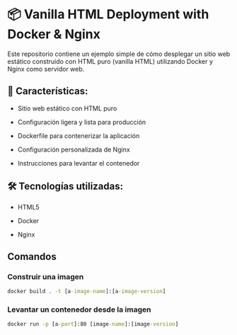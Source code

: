 # 📦 Vanilla HTML Deployment with Docker & Nginx
Este repositorio contiene un ejemplo simple de cómo desplegar un sitio web estático construido con HTML puro (vanilla HTML) utilizando Docker y Nginx como servidor web.

## 🚀 Características:

- Sitio web estático con HTML puro

- Configuración ligera y lista para producción

- Dockerfile para contenerizar la aplicación

- Configuración personalizada de Nginx

- Instrucciones para levantar el contenedor

## 🛠️ Tecnologías utilizadas:

- HTML5

- Docker

- Nginx

## Comandos

### Construir una imagen
```cmd
docker build . -t [a-image-name]:[a-image-version]
```

### Levantar un contenedor desde la imagen

```cmd
docker run -p [a-port]:80 [image-name]:[image-version]